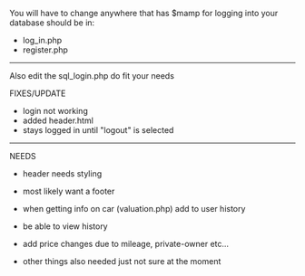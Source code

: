 You will have to change anywhere that has $mamp for logging into your database should be in:
* log_in.php
* register.php
-------------------------------------------
Also edit the sql_login.php do fit your needs

FIXES/UPDATE
* login not working
* added header.html
* stays logged in until "logout" is selected

----------------------------------------
NEEDS
* header needs styling
* most likely want a footer
* when getting info on car (valuation.php) add to user history
* be able to view history
* add price changes due to mileage, private-owner etc...

* other things also needed just not sure at the moment
  
  
